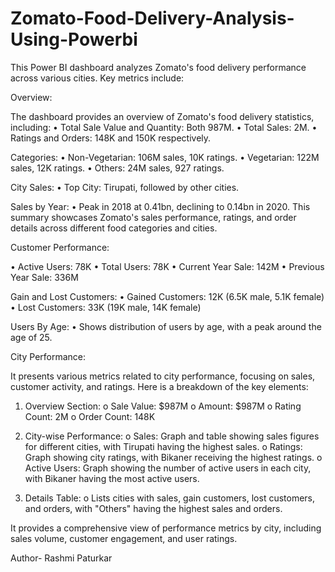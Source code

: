 # Zomato-Food-Delivery-Analysis-Using-Powerbi
This Power BI dashboard analyzes Zomato's food delivery performance across various cities. Key metrics include:

Overview:

The dashboard provides an overview of Zomato's food delivery statistics, including:
•	Total Sale Value and Quantity: Both 987M.
•	Total Sales: 2M.
•	Ratings and Orders: 148K and 150K respectively.

Categories:
•	Non-Vegetarian: 106M sales, 10K ratings.
•	Vegetarian: 122M sales, 12K ratings.
•	Others: 24M sales, 927 ratings.

City Sales:
•	Top City: Tirupati, followed by other cities.

Sales by Year:
•	Peak in 2018 at 0.41bn, declining to 0.14bn in 2020.
This summary showcases Zomato's sales performance, ratings, and order details across different food categories and cities.

Customer Performance:

•	Active Users: 78K
•	Total Users: 78K
•	Current Year Sale: 142M
•	Previous Year Sale: 336M

Gain and Lost Customers:
•	Gained Customers: 12K (6.5K male, 5.1K female)
•	Lost Customers: 33K (19K male, 14K female)

Users By Age:
•	Shows distribution of users by age, with a peak around the age of 25.


City Performance:

It presents various metrics related to city performance, focusing on sales, customer activity, and ratings. Here is a breakdown of the key elements:

1.	Overview Section:
o	Sale Value: $987M
o	Amount: $987M
o	Rating Count: 2M
o	Order Count: 148K

3.	City-wise Performance:
o	Sales: Graph and table showing sales figures for different cities, with Tirupati having the highest sales.
o	Ratings: Graph showing city ratings, with Bikaner receiving the highest ratings.
o	Active Users: Graph showing the number of active users in each city, with Bikaner having the most active users.

5.	Details Table:
o	Lists cities with sales, gain customers, lost customers, and orders, with "Others" having the highest sales and orders.

It provides a comprehensive view of performance metrics by city, including sales volume, customer engagement, and user ratings.

Author- Rashmi Paturkar
